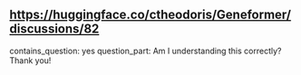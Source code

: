 ## https://huggingface.co/ctheodoris/Geneformer/discussions/82

contains_question: yes
question_part: Am I understanding this correctly? Thank you!